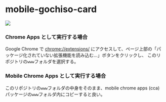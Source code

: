 mobile-gochiso-card
===================
 
![](https://raw.githubusercontent.com/daiz713/mobile-gochiso-card/master/www/assets/icons/7272.png) 
### Chrome Apps として実行する場合
Google Chrome で [chrome://extensions/](chrome://extensions/) にアクセスして、ページ上部の「パッケージ化されていない拡張機能を読み込む...」ボタンをクリックし、
このリポジトリの`www`フォルダを選択する。

### Mobile Chrome Apps として実行する場合 
このリポジトリの`www`フォルダの中身をそのまま、mobile chrome apps (cca) パッケージの`www`フォルダ内にコピーすると良い。
